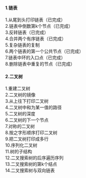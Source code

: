 
#### 1.链表
1.从尾到头打印链表（已完成）<br>
2.链表中倒数第k个节点（已完成）<br>
3.反转链表（已完成）<br>
4.合并两个有序链表（已完成）<br>
5.复杂链表的复制<br>
6.两个链表的第一个公共节点（已完成）<br>
7.链表中环的入口点（已完成）<br>
8.删除链表中重复的节点（已完成）<br>

#### 2.二叉树
1.重建二叉树<br>
2.二叉树的镜像<br>
3.从上往下打印二叉树<br>
4.二叉树中和为某一值的路径<br>
5.二叉树的深度<br>
6.二叉树的下一个节点<br>
7.对称的二叉树<br>
8.按之字形顺序打印二叉树<br>
9.把二叉树打印成多行<br>
10.序列化二叉树<br>
11.树的子结构<br>
12.二叉搜索树的后序遍历序列<br>
13.二叉搜索树的第k个结点<br>
14.二叉搜索树与双向链表<br>


